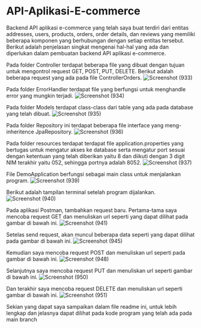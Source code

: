 # API-Aplikasi-E-commerce

Backend API aplikasi e-commerce yang telah saya buat terdiri dari entitas addresses, users, products, orders, order details, dan reviews yang memiliki beberapa komponen yang berhubungan dengan setiap entitas tersebut. Berikut adalah penjelasan singkat mengenai hal-hal yang ada dan diperlukan dalam pembuatan backend API aplikasi e-commerce.

Pada folder Controller terdapat beberapa file yang dibuat dengan tujuan untuk mengontrol request GET, POST, PUT, DELETE. Berikut adalah beberapa request yang ada pada file ControllerOrders.
![Screenshot (933)](https://github.com/nikomangmarsyani/API-Aplikasi-E-commerce/assets/113657483/53e8f959-f7a3-4a91-a9fa-0d820e65bcc1)

Pada folder ErrorHandler terdapat file yang berfungsi untuk menghandle error yang mungkin terjadi.
![Screenshot (934)](https://github.com/nikomangmarsyani/API-Aplikasi-E-commerce/assets/113657483/743de8c8-3a93-436c-bde5-029a0730cae3)

Pada folder Models terdapat class-class dari table yang ada pada database yang telah dibuat.
![Screenshot (935)](https://github.com/nikomangmarsyani/API-Aplikasi-E-commerce/assets/113657483/26a144e2-490a-4221-9300-c4b6fc0f7d3f)

Pada folder Repository ini terdapat beberapa file interface yang meng-inheritence JpaRepository.
![Screenshot (936)](https://github.com/nikomangmarsyani/API-Aplikasi-E-commerce/assets/113657483/15cfd475-4019-4132-87ce-9c78dd074d06)

Pada folder resources terdapat terdapat file application.properties yang bertugas untuk mengatur akses ke database serta mengatur port sesuai dengan ketentuan yang telah diberikan yaitu 8 dan diikuti dengan 3 digit NIM terakhir yaitu 052, sehingga portnya adalah 8052.
![Screenshot (937)](https://github.com/nikomangmarsyani/API-Aplikasi-E-commerce/assets/113657483/28f2d066-4eb2-4731-9065-6bf0ae353cf8)

File DemoApplication berfungsi sebagai main class untuk menjalankan program.
![Screenshot (939)](https://github.com/nikomangmarsyani/API-Aplikasi-E-commerce/assets/113657483/e90ba6c3-e7c4-4315-aca2-435b31283b95)

Berikut adalah tampilan terminal setelah program dijalankan.
![Screenshot (940)](https://github.com/nikomangmarsyani/API-Aplikasi-E-commerce/assets/113657483/7b76df72-b8d4-4e46-b5c2-ee9a0a03d29b)

Pada aplikasi Postman, tambahkan request baru. Pertama-tama saya mencoba request GET dan menuliskan url seperti yang dapat dilihat pada gambar di bawah ini. 
![Screenshot (941)](https://github.com/nikomangmarsyani/API-Aplikasi-E-commerce/assets/113657483/7808433e-3669-4ab2-8cbd-c3aa0c84c3e7)

Setelas send request, akan muncul beberapa data seperti yang dapat dilihat pada gambar di bawah ini.
![Screenshot (945)](https://github.com/nikomangmarsyani/API-Aplikasi-E-commerce/assets/113657483/f1892a39-5bb1-4386-b8b6-367677f03fa4)

Kemudian saya mencoba request POST dan menuliskan url seperti pada gambar di bawah ini. 
![Screenshot (948)](https://github.com/nikomangmarsyani/API-Aplikasi-E-commerce/assets/113657483/7e99cee1-32cd-4ea9-916b-fe5b5a672b0d)

Selanjutnya saya mencoba request PUT dan menuliskan url seperti gambar di bawah ini.
![Screenshot (950)](https://github.com/nikomangmarsyani/API-Aplikasi-E-commerce/assets/113657483/fab78272-9517-4ac4-beda-18fb13b2ca53)

Dan terakhir saya mencoba request DELETE dan menuliskan url seperti gambar di bawah ini.
![Screenshot (951)](https://github.com/nikomangmarsyani/API-Aplikasi-E-commerce/assets/113657483/9127dc8f-15bc-4e5c-8aa5-54562870cf84)

Sekian yang dapat saya sampaikan dalam file readme ini, untuk lebih lengkap dan jelasnya dapat dilihat pada kode program yang telah ada pada main branch
